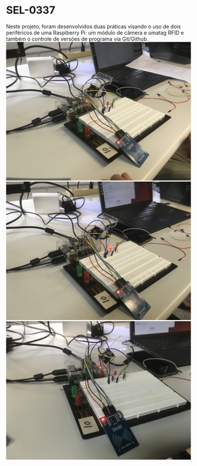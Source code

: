 # SEL-0337
Neste projeto, foram desenvolvidos duas práticas visando o uso de dois periféricos de uma Raspiberry Pi: um módulo de câmera e umatag RFID e também o controle de versões de programa via Git/Github.
![Funcionamento do programa para tag RFID](./fotos/IMG-2107.JPG)
![Funcionamento do programa para tag RFID](./fotos/IMG-2108.JPG)
![Funcionamento do programa para tag RFID](./fotos/IMG-2109.JPG)
